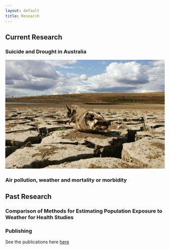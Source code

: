 ```yaml
---
layout: default
title: Research
---
```


## Current Research

### Suicide and Drought in Australia

![A striking drought image](/images/McMichaelDDRMHconf2008.jpg)

### Air pollution, weather and mortality or morbidity


## Past Research

### Comparison of Methods for Estimating Population Exposure to Weather for Health Studies


### Publishing

See the publications here [here][]

[here]: /publications